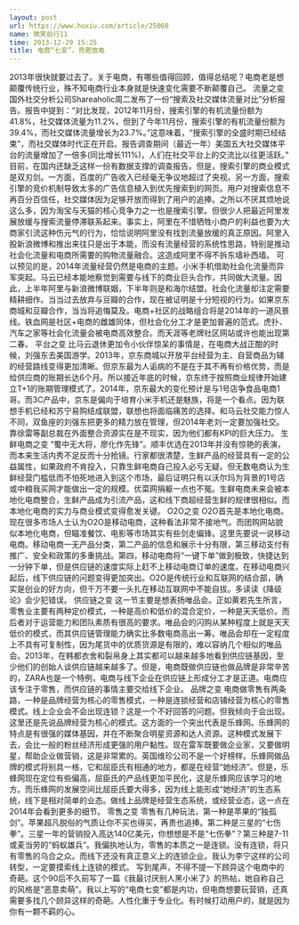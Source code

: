 ```yaml
---
layout: post
url: https://www.huxiu.com/article/25060
name: 微笑前行11
time: 2013-12-29 15:25
title: 电商“七变”，奇葩放电
---
```

2013年很快就要过去了。关于电商，有哪些值得回顾，值得总结呢？电商老是想颠覆传统行业，殊不知电商行业本身就是快速变化需要不断颠覆自己。 流量之变 国外社交分析公司Shareaholic周二发布了一份“搜索及社交媒体流量对比”分析报告。报告中提到：“对比发现，2012年11月份，搜索引擎的有机流量份额为41.8%，社交媒体流量为11.2%，但到了今年11月份，搜索引擎的有机流量份额为39.4%，而社交媒体流量增长为23.7%。”这意味着，“搜索引擎的全盛时期已经结束”，而社交媒体时代正在开启。报告调查期间（最近一年）美国五大社交媒体平台的流量增加了一倍多(同比增长111%)，人们在社交平台上的交流比以往更活跃。” 目前，在国内还缺乏这样一份有数据支撑的调查报告。但是，搜索引擎的商业模式是双刃剑。一方面，百度的广告收入已经毫无争议地超过了央视。另一方面，搜索引擎的竞价机制导致太多的广告信息植入到优先搜索到的网页。用户对搜索信息不再百分百信任，社交媒体因为足够开放而得到了用户的追捧。之所以不厌其烦地说这么多，因为淘宝与天猫的核心竞争力之一也是搜索引擎。但很少人把最近阿里发展放缓与搜索流量停滞联系起来。事实上，阿里在不惜牺牲小商户的利益也要为大商家引流这种伤元气的行为，恰恰说明阿里没有找到流量放缓的真正原因。阿里入股新浪微博和推出来往只是出于本能，而没有流量经营的系统性思路，特别是推动社会化流量和电商所需要的购物流量融合。这造成阿里不得不拆东墙补西墙。 可以预见的是，2014年流量经营仍然是电商的主题。小米手机借助社会化流量而异军突起。马云已经本能地察觉到需要与线下的商业巨头合作，共同做大流量。因此，上半年阿里与新浪微博联姻，下半年则是和海尔结盟。社会化流量却注定需要精耕细作。当当过去放弃与豆瓣的合作，现在被证明是十分短视的行为。如果京东商城和豆瓣合作，当当将追悔莫及。电商+社区的战略组合将是2014年的一道风景线。铁血网是社区+电商的雌雄同体，但社会化分工才是更加普遍的范式。虎扑、汽车之家等社会化流量会被电商高效整合。而天涯等老牌社区网站或许也能出现第二春。 平台之变 比马云退休更加令小伙伴惊呆的事情是，在电商大战正酣的时候，刘强东去美国游学。2013年，京东商城以开放平台经营为主、自营商品为辅的经营路线变得更加清晰。但京东最为人诟病的不是在于其不再有价格优势，而是给供应商的账期长达6个月。所以接近年底的时候，京东终于按照商业规律开始建立T+1的账期管理模式了。2014年，京东最大的变化预计是与1号店争食品电商1哥。而3C产品中，京东是偏向于培育小米手机还是魅族，将是一个看点。因为联想手机已经和苏宁易购结成联盟，联想也将面临痛苦的选择。和马云社交能力惊人不同，双鱼座的刘强东把更多的精力放在管理，但2014年老刘一定要加强社交。靠徐雷等副总裁在外面整合资源实在是不现实，因为他们都有KPI的巨大压力。 生鲜电商之变 “蜀中无大将，廖化作先锋”。顺丰优选在2013年并没有惊艳的表演，而本来生活内秀不足反而十分抢镜。行家都很清楚，生鲜产品的经营具有一定的公益属性，如果政府不肯投入，只靠生鲜电商自己投入必亏无疑。但无数电商认为生鲜经营门槛低而不怕死地进入到这个市场，最后证明只有以沃尔玛为背景的1号店或中粮我买网才能做出一定的规模。优菜网捐躯一点也不冤。生鲜电商未来会被本地化电商整合，生鲜产品成为引流产品，这和线下商超经营生鲜的规律很相似。而本地化电商的实力与商业模式变得愈发关键。 O2O之变 O2O首先是本地化电商。现在很多市场人士认为O2O是移动电商，这种看法非常不接地气。而团购网站貌似本地化电商，但瞄准餐饮、电影等市场其实有些剑走偏锋。这里先要说一说移动电商。移动电商一无产品分类，第二产品的信息和展示十分有限，第三移动支付有推广、安全和政策的多重挑战。第四，移动电商将“一键下单”做到极致，快捷达到一分钟下单，但是供应链的速度实际上赶不上移动电商订单的速度。在移动电商兴起后，线下供应链的问题变得更加突出。O2O是传统行业和互联网的结合部，确实是创业的好方向，但千万不要一头扎在移动互联网中不能自拔。多读读《降级论》会少犯错误。 供应链之变 这一节主要是想表扬唯品会。正如黄若先生所言，零售业主要有两种定价模式，一种是高价和低价的混合定价，一种是天天低价。而后者对于运营能力和团队素质有很高的要求。唯品会的闪购从某种程度上就是天天低价的模式，而其供应链管理能力确实比多数电商高出一筹。唯品会却在一定程度上不具有可复制性，因为尾货中的优质货源是有限的，难以容纳几个相似的唯品会。2013年，在韩都衣舍和裂帛身上其实都可以越来越多地看到供应链基因，至少他们的创始人谈供应链越来越多了。但是，电商既做供应链也做品牌是非常辛苦的，ZARA也是一个特例，电商与线下企业在供应链上形成分工才是正道。电商应该专注于零售，而供应链的事情主要交给线下企业。 品牌之变 电商做零售有两条路，一种是品牌经营为核心的零售模式，一种是连锁经营和店铺经营为核心的零售模式。线上企业会不会出现连锁？这是一个不好回答的问题。但我倾向于会出现。这里还是先说品牌经营为核心的模式。这方面的一个突出代表是乐蜂网。乐蜂网的特点是有很强的媒体基因，并在不断聚合明星资源和达人资源。这种模式发展下去，会比一般的粉丝经济形成更强的用户黏性。现在雷军既要做企业家，又要做明星，帮助企业做营销，这是非常累的。英国维珍公司不是一个好榜样。乐蜂网做品牌的模式将别具一格，它和屈臣氏有相通的地方，都是在经营“她经济”。但是，乐蜂网现在定位有些偏高，屈臣氏的产品线更加平民化，这是乐蜂网应该学习的地方。而乐蜂网的发展空间比屈臣氏要大得多，因为线上能形成“她经济”的生态系统，线下是相对简单的业态。做线上品牌是经营生态系统，或经营业态，这一点在2014年会看到更多的细节。 零售之变 零售有几种玩法，第一种是苹果的“独孤剑”。苹果超凡脱俗的气质让你不买也得买，再贵也追捧。第二种是三星的“七伤拳”。三星一年的营销投入高达140亿美元，你想想是不是“七伤拳”？第三种是7-11或麦当劳的“蚂蚁雄兵”。我偏执地认为，零售的本质之一是连锁。没有连锁，将只有零售的乌合之众。而线下还没有真正意义上的连锁企业。我认为李宁这样的公司转型，一定要摸索线上连锁的模式。 写到尾声，不得不提一下顾异这个电商中的奇葩。这个90后不久前写了一篇《我最讨厌别人黑小米了》的热帖，她自称自己的风格是“恶意卖萌”。我以上写的“电商七变”都是内功，但电商想要玩营销，还真需要多找几个顾异这样的奇葩。人性化重于专业化。有时候打动用户的，就是因为你有一颗不羁的心。

